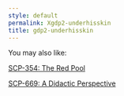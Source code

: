 ```yaml
---
style: default
permalink: Xgdp2-underhisskin
title: gdp2-underhisskin
---
```

You may also like:

[SCP-354: The Red Pool](http://scp-wiki.net/scp-354)

[SCP-669: A Didactic Perspective](http://scp-wiki.net/scp-669)
